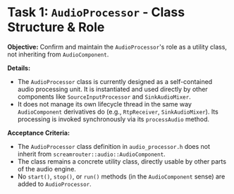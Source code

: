# Task 1: `AudioProcessor` - Class Structure & Role

**Objective:**
Confirm and maintain the `AudioProcessor`'s role as a utility class, not inheriting from `AudioComponent`.

**Details:**

*   The `AudioProcessor` class is currently designed as a self-contained audio processing unit. It is instantiated and used directly by other components like `SourceInputProcessor` and `SinkAudioMixer`.
*   It does not manage its own lifecycle thread in the same way `AudioComponent` derivatives do (e.g., `RtpReceiver`, `SinkAudioMixer`). Its processing is invoked synchronously via its `processAudio` method.

**Acceptance Criteria:**

*   The `AudioProcessor` class definition in `audio_processor.h` does not inherit from `screamrouter::audio::AudioComponent`.
*   The class remains a concrete utility class, directly usable by other parts of the audio engine.
*   No `start()`, `stop()`, or `run()` methods (in the `AudioComponent` sense) are added to `AudioProcessor`.
